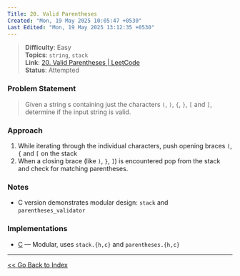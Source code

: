 ```yaml
---
Title: 20. Valid Parentheses
Created: "Mon, 19 May 2025 10:05:47 +0530"
Last Edited: "Mon, 19 May 2025 13:12:35 +0530"
---
```


> **Difficulty**: Easy  
> **Topics**: `string`, `stack`  
> **Link**: [20. Valid Parentheses | LeetCode](https://leetcode.com/problems/valid-parentheses)  
> **Status**: Attempted

### Problem Statement

> Given a string s containing just the characters `(`, `)`, `{`, `}`, `[` and
> `]`, determine if the input string is valid.  

### Approach

1. While iterating through the individual characters, push opening braces `(`,
`{` and `[` on the stack
2. When a closing brace (like `)`, `}`, `]`) is encountered pop from the stack
and check for matching parentheses.

### Notes

- C version demonstrates modular design: `stack` and `parentheses_validator`

### Implementations

- [C](./c/) — Modular, uses `stack.{h,c}` and `parentheses.{h,c}`

---

[<< Go Back to Index](../../index.md)
